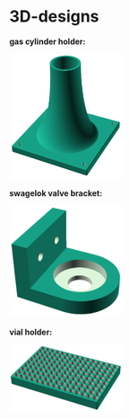 # 3D-designs

**gas cylinder holder:**

<img src="image/Gas_Cylinder_holder.png" width="200">

**swagelok valve bracket:**

<img src="image/swagelok_valve_bracket.png" width="200">

**vial holder:**

<img src="image/vial_holder.png" width="200">
